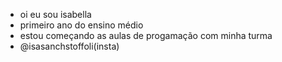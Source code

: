 - oi eu sou isabella
- primeiro ano do ensino médio
- estou começando as aulas de progamação com minha turma
- @isasanchstoffoli(insta)
